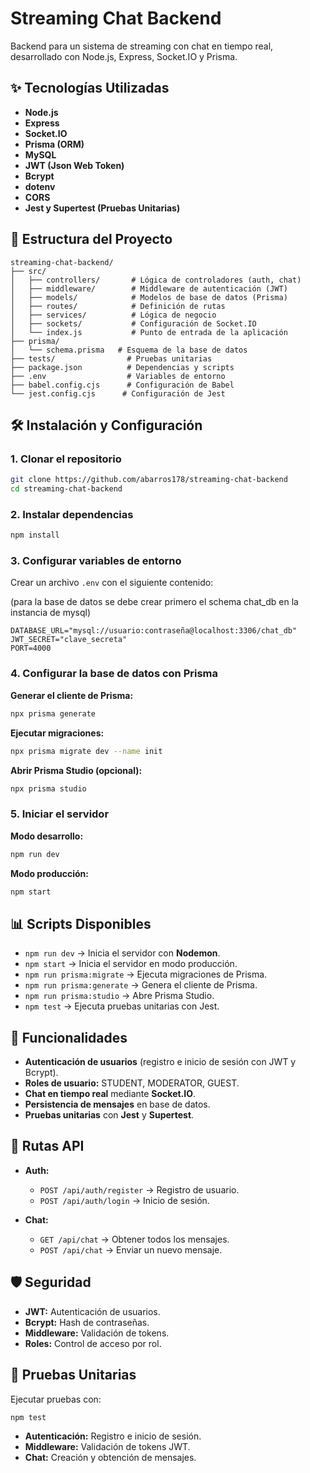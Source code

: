 # Streaming Chat Backend

Backend para un sistema de streaming con chat en tiempo real, desarrollado con Node.js, Express, Socket.IO y Prisma.

## ✨ Tecnologías Utilizadas

- **Node.js**
- **Express**
- **Socket.IO**
- **Prisma (ORM)**
- **MySQL**
- **JWT (Json Web Token)**
- **Bcrypt**
- **dotenv**
- **CORS**
- **Jest y Supertest (Pruebas Unitarias)**

## 📁 Estructura del Proyecto

```
streaming-chat-backend/
├── src/
│   ├── controllers/       # Lógica de controladores (auth, chat)
│   ├── middleware/        # Middleware de autenticación (JWT)
│   ├── models/            # Modelos de base de datos (Prisma)
│   ├── routes/            # Definición de rutas
│   ├── services/          # Lógica de negocio
│   ├── sockets/           # Configuración de Socket.IO
│   └── index.js           # Punto de entrada de la aplicación
├── prisma/
│   └── schema.prisma   # Esquema de la base de datos
├── tests/                # Pruebas unitarias
├── package.json          # Dependencias y scripts
├── .env                  # Variables de entorno
├── babel.config.cjs      # Configuración de Babel
└── jest.config.cjs      # Configuración de Jest
```

## 🛠️ Instalación y Configuración

### 1. Clonar el repositorio

```bash
git clone https://github.com/abarros178/streaming-chat-backend
cd streaming-chat-backend
```

### 2. Instalar dependencias

```bash
npm install
```

### 3. Configurar variables de entorno

Crear un archivo `.env` con el siguiente contenido:

(para la base de datos se debe crear primero el schema chat_db en la instancia de mysql)

```
DATABASE_URL="mysql://usuario:contraseña@localhost:3306/chat_db"
JWT_SECRET="clave_secreta"
PORT=4000
```

### 4. Configurar la base de datos con Prisma

**Generar el cliente de Prisma:**
```bash
npx prisma generate
```

**Ejecutar migraciones:**
```bash
npx prisma migrate dev --name init
```

**Abrir Prisma Studio (opcional):**
```bash
npx prisma studio
```

### 5. Iniciar el servidor

**Modo desarrollo:**
```bash
npm run dev
```

**Modo producción:**
```bash
npm start
```

## 📊 Scripts Disponibles

- `npm run dev` → Inicia el servidor con **Nodemon**.
- `npm start` → Inicia el servidor en modo producción.
- `npm run prisma:migrate` → Ejecuta migraciones de Prisma.
- `npm run prisma:generate` → Genera el cliente de Prisma.
- `npm run prisma:studio` → Abre Prisma Studio.
- `npm test` → Ejecuta pruebas unitarias con Jest.

## 👀 Funcionalidades

- **Autenticación de usuarios** (registro e inicio de sesión con JWT y Bcrypt).
- **Roles de usuario:** STUDENT, MODERATOR, GUEST.
- **Chat en tiempo real** mediante **Socket.IO**.
- **Persistencia de mensajes** en base de datos.
- **Pruebas unitarias** con **Jest** y **Supertest**.

## 👀 Rutas API

- **Auth:**  
  - `POST /api/auth/register` → Registro de usuario.  
  - `POST /api/auth/login` → Inicio de sesión.

- **Chat:**  
  - `GET /api/chat` → Obtener todos los mensajes.  
  - `POST /api/chat` → Enviar un nuevo mensaje.

## 🛡️ Seguridad

- **JWT:** Autenticación de usuarios.
- **Bcrypt:** Hash de contraseñas.
- **Middleware:** Validación de tokens.
- **Roles:** Control de acceso por rol.

## 🔧 Pruebas Unitarias

Ejecutar pruebas con:
```bash
npm test
```

- **Autenticación:** Registro e inicio de sesión.
- **Middleware:** Validación de tokens JWT.
- **Chat:** Creación y obtención de mensajes.




